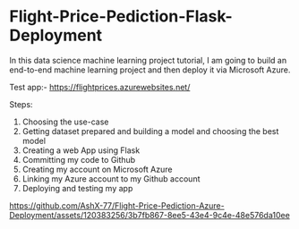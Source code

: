 # Flight-Price-Pediction-Flask-Deployment
In this data science machine learning project tutorial, I am going to build an end-to-end machine learning project and then deploy it via Microsoft Azure.

Test app:- https://flightprices.azurewebsites.net/

Steps:
1. Choosing the use-case
2. Getting dataset prepared and building a model and choosing the best model
3. Creating a web App using Flask
4. Committing my code to Github
5. Creating my account on Microsoft Azure
6. Linking my Azure account to my Github account
7. Deploying and testing my app

https://github.com/AshX-77/Flight-Price-Pediction-Azure-Deployment/assets/120383256/3b7fb867-8ee5-43e4-9c4e-48e576da10ee
